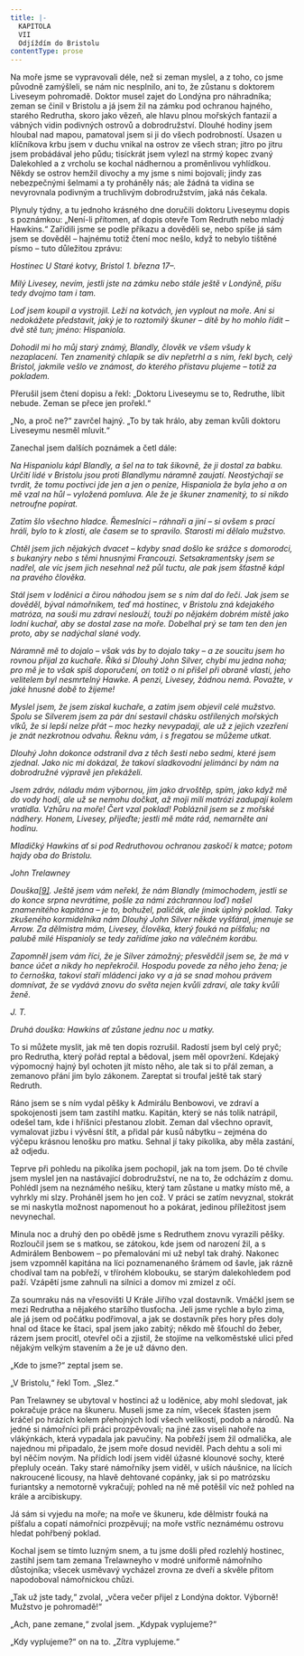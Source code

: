 ```yaml
---
title: |-
  KAPITOLA
  VII
  Odjíždím do Bristolu
contentType: prose
---
```


Na moře jsme se vypravovali déle, než si zeman myslel, a z toho, co jsme původně zamýšleli, se nám nic nesplnilo, ani to, že zůstanu s doktorem Liveseym pohromadě. Doktor musel zajet do Londýna pro náhradníka; zeman se činil v Bristolu a já jsem žil na zámku pod ochranou hajného, starého Redrutha, skoro jako vězeň, ale hlavu plnou mořských fantazií a vábných vidin podivných ostrovů a dobrodružství. Dlouhé hodiny jsem hloubal nad mapou, pamatoval jsem si ji do všech podrobností. Usazen u klíčníkova krbu jsem v duchu vnikal na ostrov ze všech stran; jitro po jitru jsem probádával jeho půdu; tisíckrát jsem vylezl na strmý kopec zvaný Dalekohled a z vrcholu se kochal nádhernou a proměnlivou vyhlídkou. Někdy se ostrov hemžil divochy a my jsme s nimi bojovali; jindy zas nebezpečnými šelmami a ty proháněly nás; ale žádná ta vidina se nevyrovnala podivným a truchlivým dobrodružstvím, jaká nás čekala.

Plynuly týdny, a tu jednoho krásného dne doručili doktoru Liveseymu dopis s poznámkou: „Není-li přítomen, ať dopis otevře Tom Redruth nebo mladý Hawkins.“ Zařídili jsme se podle příkazu a dověděli se, nebo spíše já sám jsem se dověděl – hajnému totiž čtení moc nešlo, když to nebylo tištěné písmo – tuto důležitou zprávu:

_Hostinec U Staré kotvy, Bristol 1. března 17–._

_Milý Livesey, nevím, jestli jste na zámku nebo stále ještě v Londýně, píšu tedy dvojmo tam i tam._

_Loď jsem koupil a vystrojil. Leží na kotvách, jen vyplout na moře. Ani si nedokážete představit, jaký je to roztomilý škuner – dítě by ho mohlo řídit – dvě stě tun; jméno: Hispaniola._

_Dohodil mi ho můj starý známý, Blandly, člověk ve všem všudy k nezaplacení. Ten znamenitý chlapík se div nepřetrhl a s ním, řekl bych, celý Bristol, jakmile vešlo ve známost, do kterého přístavu plujeme – totiž za pokladem._

Přerušil jsem čtení dopisu a řekl: „Doktoru Liveseymu se to, Redruthe, líbit nebude. Zeman se přece jen prořekl.“

„No, a proč ne?“ zavrčel hajný. „To by tak hrálo, aby zeman kvůli doktoru Liveseymu nesměl mluvit.“

Zanechal jsem dalších poznámek a četl dále:

_Na Hispaniolu kápl Blandly, a šel na to tak šikovně, že ji dostal za babku. Určití lidé v Bristolu jsou proti Blandlymu náramně zaujatí. Neostýchají se tvrdit, že tomu poctivci jde jen a jen o peníze, Hispaniola že byla jeho a on mě vzal na hůl – vyložená pomluva. Ale že je škuner znamenitý, to si nikdo netroufne popírat._

_Zatím šlo všechno hladce. Řemeslníci – ráhnaři a jiní – si ovšem s prací hráli, bylo to k zlosti, ale časem se to spravilo. Starosti mi dělalo mužstvo._

_Chtěl jsem jich nějakých dvacet – kdyby snad došlo ke srážce s domorodci, s bukanýry nebo s těmi hnusnými Francouzi. Setsakramentsky jsem se nadřel, ale víc jsem jich nesehnal než půl tuctu, ale pak jsem šťastně kápl na pravého člověka._

_Stál jsem v loděnici a čirou náhodou jsem se s ním dal do řeči. Jak jsem se dověděl, býval námořníkem, teď má hostinec, v Bristolu zná kdejakého matróza, na souši mu zdraví neslouží, touží po nějakém dobrém místě jako lodní kuchař, aby se dostal zase na moře. Dobelhal prý se tam ten den jen proto, aby se nadýchal slané vody._

_Náramně mě to dojalo – však vás by to dojalo taky – a ze soucitu jsem ho rovnou přijal za kuchaře. Říká si Dlouhý John Silver, chybí mu jedna noha; pro mě je to však spíš doporučení, on totiž o ni přišel při obraně vlasti, jeho velitelem byl nesmrtelný Hawke. A penzi, Livesey, žádnou nemá. Považte, v jaké hnusné době to žijeme!_

_Myslel jsem, že jsem získal kuchaře, a zatím jsem objevil celé mužstvo. Spolu se Silverem jsem za pár dní sestavil chásku ostřílených mořských vlků, že si lepší nelze přát – moc hezky nevypadají, ale už z jejich vzezření je znát nezkrotnou odvahu. Řeknu vám, i s fregatou se můžeme utkat._

_Dlouhý John dokonce odstranil dva z těch šesti nebo sedmi, které jsem zjednal. Jako nic mi dokázal, že takoví sladkovodní jelimánci by nám na dobrodružné výpravě jen překáželi._

_Jsem zdráv, náladu mám výbornou, jím jako drvoštěp, spím, jako když mě do vody hodí, ale už se nemohu dočkat, až moji milí matrózi zadupají kolem vratidla. Vzhůru na moře! Čert vzal poklad! Pobláznil jsem se z mořské nádhery. Honem, Livesey, přijeďte; jestli mě máte rád, nemarněte ani hodinu._

_Mladičký Hawkins ať si pod Redruthovou ochranou zaskočí k matce; potom hajdy oba do Bristolu._

_John Trelawney_

__Douška_[\[9\]](./resources/undefined). Ještě jsem vám neřekl, že nám Blandly (mimochodem, jestli se do konce srpna nevrátíme, pošle za námi záchrannou loď) našel znamenitého kapitána – je to, bohužel, paličák, ale jinak úplný poklad. Taky zkušeného kormidelníka nám Dlouhý John Silver někde vyšťáral, jmenuje se Arrow. Za dělmistra mám, Livesey, člověka, který fouká na píšťalu; na palubě milé Hispanioly se tedy zařídíme jako na válečném korábu._

_Zapomněl jsem vám říci, že je Silver zámožný; přesvědčil jsem se, že má v bance účet a nikdy ho nepřekročil. Hospodu povede za něho jeho žena; je to černoška, takoví staří mládenci jako vy a já se snad mohou právem domnívat, že se vydává znovu do světa nejen kvůli zdraví, ale taky kvůli ženě._

_J. T._

__Druhá douška:_ Hawkins ať zůstane jednu noc u matky._

To si můžete myslit, jak mě ten dopis rozrušil. Radostí jsem byl celý pryč; pro Redrutha, který pořád reptal a bědoval, jsem měl opovržení. Kdejaký výpomocný hajný byl ochoten jít místo něho, ale tak si to přál zeman, a zemanovo přání jim bylo zákonem. Zareptat si troufal ještě tak starý Redruth.

Ráno jsem se s ním vydal pěšky k Admirálu Benbowovi, ve zdraví a spokojenosti jsem tam zastihl matku. Kapitán, který se nás tolik natrápil, odešel tam, kde i hříšníci přestanou zlobit. Zeman dal všechno opravit, vymalovat jizbu i vývěsní štít, a přidal pár kusů nábytku – zejména do výčepu krásnou lenošku pro matku. Sehnal jí taky pikolíka, aby měla zastání, až odjedu.

Teprve při pohledu na pikolíka jsem pochopil, jak na tom jsem. Do té chvíle jsem myslel jen na nastávající dobrodružství, ne na to, že odcházím z domu. Pohlédl jsem na neznámého nešiku, který tam zůstane u matky místo mě, a vyhrkly mi slzy. Proháněl jsem ho jen což. V práci se zatím nevyznal, stokrát se mi naskytla možnost napomenout ho a pokárat, jedinou příležitost jsem nevynechal.

Minula noc a druhý den po obědě jsme s Redruthem znovu vyrazili pěšky. Rozloučil jsem se s matkou, se zátokou, kde jsem od narození žil, a s Admirálem Benbowem – po přemalování mi už nebyl tak drahý. Nakonec jsem vzpomněl kapitána na líci poznamenaného šrámem od šavle, jak rázně chodíval tam na pobřeží, v třírohém klobouku, se starým dalekohledem pod paží. Vzápětí jsme zahnuli na silnici a domov mi zmizel z očí.

Za soumraku nás na vřesovišti U Krále Jiřího vzal dostavník. Vmáčkl jsem se mezi Redrutha a nějakého staršího tlusťocha. Jeli jsme rychle a bylo zima, ale já jsem od počátku podřimoval, a jak se dostavník přes hory přes doly hnal od štace ke štaci, spal jsem jako zabitý; někdo mě šťouchl do žeber, rázem jsem procitl, otevřel oči a zjistil, že stojíme na velkoměstské ulici před nějakým velkým stavením a že je už dávno den.

„Kde to jsme?“ zeptal jsem se.

„V Bristolu,“ řekl Tom. „Slez.“

Pan Trelawney se ubytoval v hostinci až u loděnice, aby mohl sledovat, jak pokračuje práce na škuneru. Museli jsme za ním, všecek šťasten jsem kráčel po hrázích kolem přehojných lodí všech velikostí, podob a národů. Na jedné si námořníci při práci prozpěvovali; na jiné zas viseli nahoře na vlákýnkách, která vypadala jak pavučiny. Na pobřeží jsem žil odmalička, ale najednou mi připadalo, že jsem moře dosud neviděl. Pach dehtu a soli mi byl něčím novým. Na přídích lodí jsem viděl úžasné klounové sochy, které přepluly oceán. Taky staré námořníky jsem viděl, v uších náušnice, na lících nakroucené licousy, na hlavě dehtované copánky, jak si po matrózsku furiantsky a nemotorně vykračují; pohled na ně mě potěšil víc než pohled na krále a arcibiskupy.

Já sám si vyjedu na moře; na moře ve škuneru, kde dělmistr fouká na píšťalu a copatí námořníci prozpěvují; na moře vstříc neznámému ostrovu hledat pohřbený poklad.

Kochal jsem se tímto luzným snem, a tu jsme došli před rozlehlý hostinec, zastihl jsem tam zemana Trelawneyho v modré uniformě námořního důstojníka; všecek usměvavý vycházel zrovna ze dveří a skvěle přitom napodoboval námořnickou chůzi.

„Tak už jste tady,“ zvolal, „včera večer přijel z Londýna doktor. Výborně! Mužstvo je pohromadě!“

„Ach, pane zemane,“ zvolal jsem. „Kdypak vyplujeme?“

„Kdy vyplujeme?“ on na to. „Zítra vyplujeme.“
